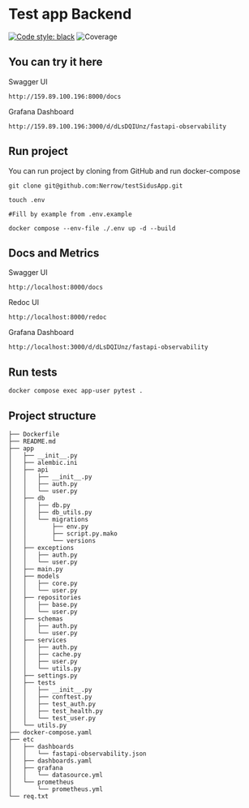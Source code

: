 # Test app Backend

[![Code style: black](https://img.shields.io/badge/code%20style-black-000000.svg)](https://github.com/psf/black)
![Coverage](https://img.shields.io/badge/coverage-75%25-green)

## You can try it here
Swagger UI
```
http://159.89.100.196:8000/docs
```

Grafana Dashboard
```
http://159.89.100.196:3000/d/dLsDQIUnz/fastapi-observability
```


## Run project

You can run project by cloning from GitHub and run docker-compose

```
git clone git@github.com:Nerrow/testSidusApp.git

touch .env

#Fill by example from .env.example

docker compose --env-file ./.env up -d --build
```

## Docs and Metrics
Swagger UI
```
http://localhost:8000/docs
```

Redoc UI
```
http://localhost:8000/redoc
```

Grafana Dashboard
```
http://localhost:3000/d/dLsDQIUnz/fastapi-observability
```

## Run tests

```
docker compose exec app-user pytest . 
```

## Project structure

```
├── Dockerfile
├── README.md
├── app
│   ├── __init__.py
│   ├── alembic.ini
│   ├── api
│   │   ├── __init__.py
│   │   ├── auth.py
│   │   └── user.py
│   ├── db
│   │   ├── db.py
│   │   ├── db_utils.py
│   │   └── migrations
│   │       ├── env.py
│   │       ├── script.py.mako
│   │       └── versions
│   ├── exceptions
│   │   ├── auth.py
│   │   └── user.py
│   ├── main.py
│   ├── models
│   │   ├── core.py
│   │   └── user.py
│   ├── repositories
│   │   ├── base.py
│   │   └── user.py
│   ├── schemas
│   │   ├── auth.py
│   │   └── user.py
│   ├── services
│   │   ├── auth.py
│   │   ├── cache.py
│   │   ├── user.py
│   │   └── utils.py
│   ├── settings.py
│   ├── tests
│   │   ├── __init__.py
│   │   ├── conftest.py
│   │   ├── test_auth.py
│   │   ├── test_health.py
│   │   └── test_user.py
│   └── utils.py
├── docker-compose.yaml
├── etc
│   ├── dashboards
│   │   └── fastapi-observability.json
│   ├── dashboards.yaml
│   ├── grafana
│   │   └── datasource.yml
│   └── prometheus
│       └── prometheus.yml
└── req.txt
```
